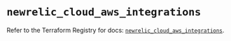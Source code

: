 # `newrelic_cloud_aws_integrations`

Refer to the Terraform Registry for docs: [`newrelic_cloud_aws_integrations`](https://registry.terraform.io/providers/newrelic/newrelic/3.63.0/docs/resources/cloud_aws_integrations).
